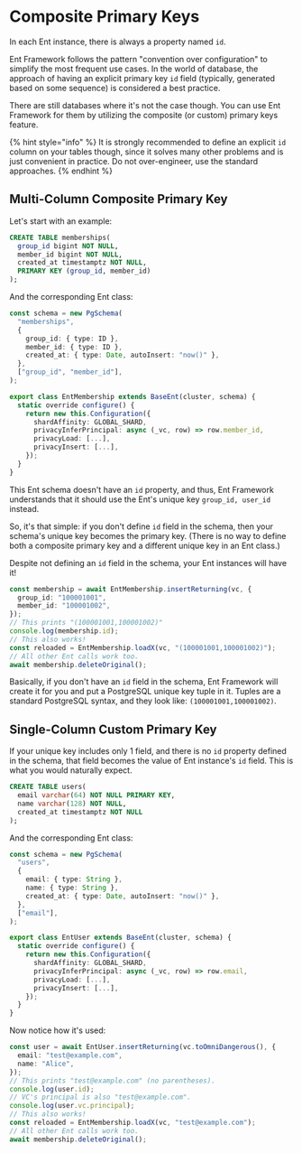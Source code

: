 # Composite Primary Keys

In each Ent instance, there is always a property named `id`.&#x20;

Ent Framework follows the pattern "convention over configuration" to simplify the most frequent use cases. In the world of database, the approach of having an explicit primary key `id` field (typically, generated based on some sequence) is considered a best practice.

There are still databases where it's not the case though. You can use Ent Framework for them by utilizing the composite (or custom) primary keys feature.

{% hint style="info" %}
It is strongly recommended to define an explicit `id` column on your tables though, since it solves many other problems and is just convenient in practice. Do not over-engineer, use the standard approaches.
{% endhint %}

## Multi-Column Composite Primary Key

Let's start with an example:

```sql
CREATE TABLE memberships(
  group_id bigint NOT NULL,
  member_id bigint NOT NULL,
  created_at timestamptz NOT NULL,
  PRIMARY KEY (group_id, member_id)
);
```

And the corresponding Ent class:

```typescript
const schema = new PgSchema(
  "memberships",
  {
    group_id: { type: ID },
    member_id: { type: ID },
    created_at: { type: Date, autoInsert: "now()" },
  },
  ["group_id", "member_id"],
);

export class EntMembership extends BaseEnt(cluster, schema) {
  static override configure() {
    return new this.Configuration({
      shardAffinity: GLOBAL_SHARD,
      privacyInferPrincipal: async (_vc, row) => row.member_id,
      privacyLoad: [...],
      privacyInsert: [...],
    });
  }
}
```

This Ent schema doesn't have an `id` property, and thus, Ent Framework understands that it should use the Ent's unique key `group_id, user_id` instead.

So, it's that simple: if you don't define `id` field in the schema, then your schema's unique key becomes the primary key. (There is no way to define both a composite primary key and a different unique key in an Ent class.)

Despite not defining an `id` field in the schema, your Ent instances will have it!

```typescript
const membership = await EntMembership.insertReturning(vc, {
  group_id: "100001001",
  member_id: "100001002",
});
// This prints "(100001001,100001002)"
console.log(membership.id);
// This also works!
const reloaded = EntMembership.loadX(vc, "(100001001,100001002)");
// All other Ent calls work too.
await membership.deleteOriginal();
```

Basically, if you don't have an `id` field in the schema, Ent Framework will create it for you and put a PostgreSQL unique key tuple in it. Tuples are a standard PostgreSQL syntax, and they look like: `(100001001,100001002)`.

## Single-Column Custom Primary Key

If your unique key includes only 1 field, and there is no `id` property defined in the schema, that field becomes the value of Ent instance's `id` field. This is what you would naturally expect.

```sql
CREATE TABLE users(
  email varchar(64) NOT NULL PRIMARY KEY,
  name varchar(128) NOT NULL,
  created_at timestamptz NOT NULL
);
```

And the corresponding Ent class:

```typescript
const schema = new PgSchema(
  "users",
  {
    email: { type: String },
    name: { type: String },
    created_at: { type: Date, autoInsert: "now()" },
  },
  ["email"],
);

export class EntUser extends BaseEnt(cluster, schema) {
  static override configure() {
    return new this.Configuration({
      shardAffinity: GLOBAL_SHARD,
      privacyInferPrincipal: async (_vc, row) => row.email,
      privacyLoad: [...],
      privacyInsert: [...],
    });
  }
}
```

Now notice how it's used:

```typescript
const user = await EntUser.insertReturning(vc.toOmniDangerous(), {
  email: "test@example.com",
  name: "Alice",
});
// This prints "test@example.com" (no parentheses).
console.log(user.id);
// VC's principal is also "test@example.com".
console.log(user.vc.principal);
// This also works!
const reloaded = EntMembership.loadX(vc, "test@example.com");
// All other Ent calls work too.
await membership.deleteOriginal();
```
